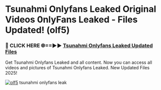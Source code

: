 # Tsunahmi Onlyfans Leaked Original Videos 0nlyFans Leaked - Files Updated! (olf5)

<h3>🔴 CLICK HERE 🌐==►► <a href="https://tinyurl.com/2wckxsce" rel="nofollow">Tsunahmi Onlyfans Leaked Updated Files</a></h3>

Get Tsunahmi Onlyfans Leaked and all content. Now you can access all videos and pictures of Tsunahmi Onlyfans Leaked. New Updated Files 2025!

[![olf5](https://i.imgur.com/AFduVYN.gif)](https://tinyurl.com/2wckxsce)
tsunahmi onlyfans leak